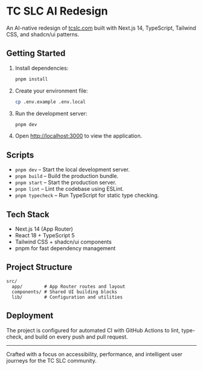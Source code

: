# TC SLC AI Redesign

An AI-native redesign of [tcslc.com](https://tcslc.com) built with Next.js 14, TypeScript, Tailwind CSS, and shadcn/ui patterns.

## Getting Started

1. Install dependencies:

   ```bash
   pnpm install
   ```

2. Create your environment file:

   ```bash
   cp .env.example .env.local
   ```

3. Run the development server:

   ```bash
   pnpm dev
   ```

4. Open [http://localhost:3000](http://localhost:3000) to view the application.

## Scripts

- `pnpm dev` – Start the local development server.
- `pnpm build` – Build the production bundle.
- `pnpm start` – Start the production server.
- `pnpm lint` – Lint the codebase using ESLint.
- `pnpm typecheck` – Run TypeScript for static type checking.

## Tech Stack

- Next.js 14 (App Router)
- React 18 + TypeScript 5
- Tailwind CSS + shadcn/ui components
- pnpm for fast dependency management

## Project Structure

```
src/
  app/        # App Router routes and layout
  components/ # Shared UI building blocks
  lib/        # Configuration and utilities
```

## Deployment

The project is configured for automated CI with GitHub Actions to lint, type-check, and build on every push and pull request.

---

Crafted with a focus on accessibility, performance, and intelligent user journeys for the TC SLC community.
